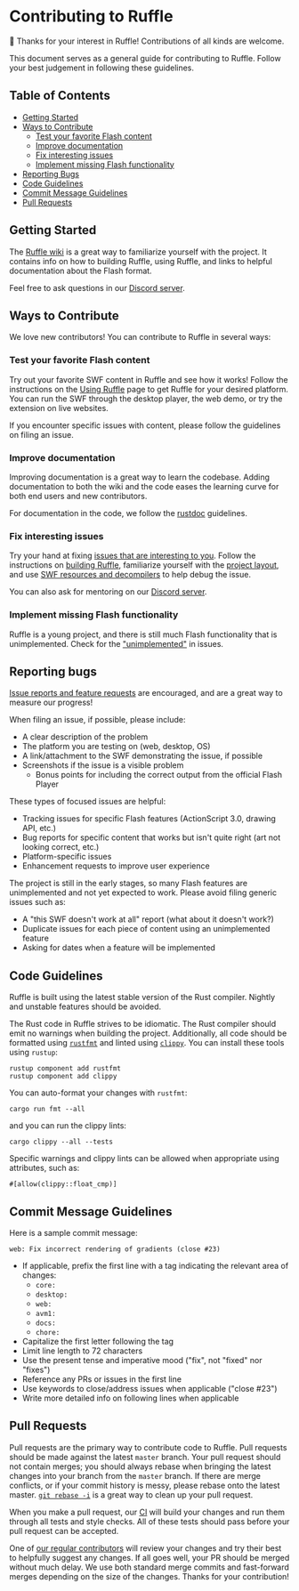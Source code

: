 # Contributing to Ruffle

🎉 Thanks for your interest in Ruffle! Contributions of all kinds are welcome.

This document serves as a general guide for contributing to Ruffle. Follow your best judgement in following these guidelines.

## Table of Contents

 * [Getting Started](#getting-started)
 * [Ways to Contribute](#ways-to-contribute)
   * [Test your favorite Flash content](#test-your-favorite-flash-content)
   * [Improve documentation](#improve-documentation)
   * [Fix interesting issues](#fix-interesting-issues)
   * [Implement missing Flash functionality](#implement-missing-flash-functionality)
 * [Reporting Bugs](#reporting-bugs)
 * [Code Guidelines](#code-guidelines)
 * [Commit Message Guidelines](#commit-guidelines)
 * [Pull Requests](#pull-requests)

## Getting Started

The [Ruffle wiki](https://github.com/ruffle-rs/ruffle/wiki) is a great way to familiarize yourself with the project. It contains info on how to building Ruffle, using Ruffle, and links to helpful documentation about the Flash format.

Feel free to ask questions in our [Discord server](https://discord.gg/J8hgCQN).

## Ways to Contribute

We love new contributors! You can contribute to Ruffle in several ways:

### Test your favorite Flash content

Try out your favorite SWF content in Ruffle and see how it works! Follow the instructions on the [Using Ruffle](https://github.com/ruffle-rs/ruffle/wiki/Using-Ruffle) page to get Ruffle for your desired platform. You can run the SWF through the desktop player, the web demo, or try the extension on live websites.

If you encounter specific issues with content, please follow the guidelines on filing an issue.

### Improve documentation

Improving documentation is a great way to learn the codebase. Adding documentation to both the wiki and the code eases the learning curve for both end users and new contributors.

For documentation in the code, we follow the [rustdoc](https://doc.rust-lang.org/book/ch14-02-publishing-to-crates-io.html#making-useful-documentation-comments) guidelines.

### Fix interesting issues

Try your hand at fixing [issues that are interesting to you](https://github.com/ruffle-rs/ruffle/issues). Follow the instructions on [building Ruffle](https://github.com/ruffle-rs/ruffle/wiki/Building-Ruffle), familiarize yourself with the [project layout](https://github.com/ruffle-rs/ruffle/wiki/Project-Layout), and use [SWF resources and decompilers](https://github.com/ruffle-rs/ruffle/wiki/Helpful-Resources) to help debug the issue.

You can also ask for mentoring on our [Discord server](https://discord.gg/J8hgCQN).

### Implement missing Flash functionality

Ruffle is a young project, and there is still much Flash functionality that is unimplemented. Check for the ["unimplemented"](https://github.com/ruffle-rs/ruffle/issues?q=is%3Aissue+is%3Aopen+label%3Aunimplemented) in issues.

## Reporting bugs

[Issue reports and feature requests](https://github.com/ruffle-rs/ruffle/issues) are encouraged, and are a great way to measure our progress!

When filing an issue, if possible, please include:

 * A clear description of the problem
 * The platform you are testing on (web, desktop, OS)
 * A link/attachment to the SWF demonstrating the issue, if possible
 * Screenshots if the issue is a visible problem
    * Bonus points for including the correct output from the official Flash Player

These types of focused issues are helpful:

 * Tracking issues for specific Flash features (ActionScript 3.0, drawing API, etc.)
 * Bug reports for specific content that works but isn't quite right (art not looking correct, etc.)
 * Platform-specific issues
 * Enhancement requests to improve user experience

The project is still in the early stages, so many Flash features are unimplemented and not yet expected to work. Please avoid filing generic issues such as:

 * A "this SWF doesn't work at all" report (what about it doesn't work?)
 * Duplicate issues for each piece of content using an unimplemented feature
 * Asking for dates when a feature will be implemented

## Code Guidelines

Ruffle is built using the latest stable version of the Rust compiler. Nightly and unstable features should be avoided.

The Rust code in Ruffle strives to be idiomatic. The Rust compiler should emit no warnings when building the project. Additionally, all code should be formatted using [`rustfmt`](https://github.com/rust-lang/rustfmt) and linted using [`clippy`](https://github.com/rust-lang/rust-clippy). You can install these tools using `rustup`:

```
rustup component add rustfmt
rustup component add clippy
```

You can auto-format your changes with `rustfmt`:

`cargo run fmt --all`

and you can run the clippy lints:

`cargo clippy --all --tests`

Specific warnings and clippy lints can be allowed when appropriate using attributes, such as:

`#[allow(clippy::float_cmp)]`

## Commit Message Guidelines

Here is a sample commit message:

`web: Fix incorrect rendering of gradients (close #23)`

 * If applicable, prefix the first line with a tag indicating the relevant area of changes:
   * `core:`
   * `desktop:`
   * `web:`
   * `avm1:`
   * `docs:`
   * `chore:`
 * Capitalize the first letter following the tag
 * Limit line length to 72 characters
 * Use the present tense and imperative mood ("fix", not "fixed" nor "fixes")
 * Reference any PRs or issues in the first line
 * Use keywords to close/address issues when applicable ("close #23")
 * Write more detailed info on following lines when applicable

## Pull Requests

Pull requests are the primary way to contribute code to Ruffle. Pull requests should be made against the latest `master` branch. Your pull request should not contain merges; you should always rebase when bringing the latest changes into your branch from the `master` branch. If there are merge conflicts, or if your commit history is messy, please rebase onto the latest master. [`git rebase -i`](https://thoughtbot.com/blog/git-interactive-rebase-squash-amend-rewriting-history#interactive-rebase) is a great way to clean up your pull request.

When you make a pull request, our [CI](https://circleci.com/gh/ruffle-rs/ruffle) will build your changes and run them through all tests and style checks. All of these tests should pass before your pull request can be accepted. 

One of [our regular contributors](https://github.com/orgs/ruffle-rs/people) will review your changes and try their best to helpfully suggest any changes. If all goes well, your PR should be merged without much delay. We use both standard merge commits and fast-forward merges depending on the size of the changes. Thanks for your contribution!
